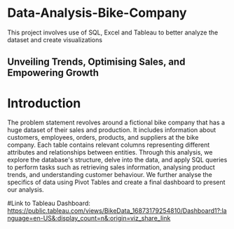 # Data-Analysis-Bike-Company
This project involves use of SQL, Excel and Tableau to better analyze the dataset and create visualizations

## Unveiling Trends, Optimising Sales, and Empowering Growth
 # Introduction
The problem statement revolves around a fictional bike company that has a huge dataset of
their sales and production. It includes information about customers, employees, orders,
products, and suppliers at the bike company. Each table contains relevant columns
representing different attributes and relationships between entities. Through this analysis,
we explore the database's structure, delve into the data, and apply SQL queries to perform
tasks such as retrieving sales information, analysing product trends, and understanding
customer behaviour. We further analyse the specifics of data using Pivot Tables and create a
final dashboard to present our analysis.

#Link to Tableau Dashboard: https://public.tableau.com/views/BikeData_16873179254810/Dashboard1?:language=en-US&:display_count=n&:origin=viz_share_link 
